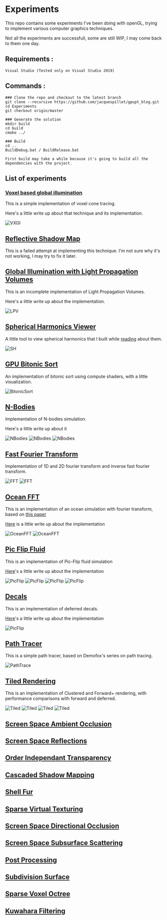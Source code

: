 # Experiments

This repo contains some experiments I've been doing with openGL, trying to implement various computer graphics techniques.

Not all the experiments are successfull, some are still WIP, I may come back to them one day.


## Requirements : 
    Visual Studio (Tested only on Visual Studio 2019)


## Commands : 
```
### Clone the repo and checkout to the latest branch
git clone --recursive https://github.com/jacquespillet/gpupt_blog.git
cd Experiments
git checkout origin/master

### Generate the solution
mkdir build
cd build
cmake ../

### Build
cd ..
BuildDebug.bat / BuildRelease.bat

First build may take a while because it's going to build all the dependencies with the project.

```


## List of experiments

### [Voxel based global illumination]()

This is a simple implementation of voxel cone tracing.

Here's a little write up about that technique and its implementation.

![VXGI]()

## [Reflective Shadow Map]()

This is a failed attempt at implementing this technique. I'm not sure why it's not working, I may try to fix it later.


## [Global Illumination with Light Propagation Volumes]()

This is an incomplete implementation of Light Propagation Volumes. 

Here's a little write up about the implementation.

![LPV]()


## [Spherical Harmonics Viewer]()

A little tool to view spherical harmonics that I built while [reading](https://3dvar.com/Green2003Spherical.pdf) about them.

![SH]()

## [GPU Bitonic Sort]()

An implementation of bitonic sort using compute shaders, with a little visualization.

![BitonicSort]()


## [N-Bodies]()

Implementation of N-bodies simulation.

Here's a little write up about it

![NBodies]()
![NBodies]()
![NBodies]()


## [Fast Fourier Transform]()

Implementation of 1D and 2D fourier transform and inverse fast fourier transform.

![FFT]()
![FFT]()


## [Ocean FFT]()

This is an implementation of an ocean simulation with fourier transform, based on [this paper](https://people.computing.clemson.edu/~jtessen/reports/papers_files/coursenotes2004.pdf)

[Here]() is a little write up about the implementation

![OceanFFT]()
![OceanFFT]()


## [Pic Flip Fluid]()

This is an implementation of Pic-Flip fluid simulation

[Here]()'s a little write up about the implementation

![PicFlip]()
![PicFlip]()
![PicFlip]()
![PicFlip]()

## [Decals]()

This is an implementation of deferred decals.

[Here]()'s a little write up about the implementation

![PicFlip]()


## [Path Tracer]()

This is a simple path tracer, based on Demofox's series on path tracing.

![PathTrace]()

## [Tiled Rendering]()

This is an implementation of Clustered and Forward+ rendering, with performance comparisons with forward and deferred.

![Tiled]()
![Tiled]()
![Tiled]()
![Tiled]()


## [Screen Space Ambient Occlusion]()

## [Screen Space Reflections]()

## [Order Independant Transparency]()

## [Cascaded Shadow Mapping]()

## [Shell Fur]()

## [Sparse Virtual Texturing]()

## [Screen Space Directional Occlusion]()

## [Screen Space Subsurface Scattering]()

## [Post Processing]()

## [Subdivision Surface]()

## [Sparse Voxel Octree]()

## [Kuwahara Filtering]()